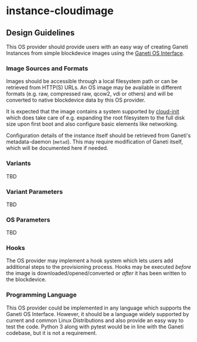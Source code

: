 # instance-cloudimage

## Design Guidelines

This OS provider should provide users with an easy way of creating Ganeti Instances from simple blockdevice images using the [Ganeti OS Interface](https://docs.ganeti.org/docs/ganeti/3.0/html/man-ganeti-os-interface.html).

### Image Sources and Formats

Images should be accessible through a local filesystem path or can be retrieved from HTTP(S) URLs. An OS image may be available in different formats (e.g. raw, compressed raw, qcow2, vdi or others) and will be converted to native blockdevice data by this OS provider. 

It is expected that the image contains a system supported by [cloud-init](https://cloud-init.io/) which does take care of e.g. expanding the root filesystem to the full disk size upon first boot and also configure basic elements like networking.

Configuration details of the instance itself should be retrieved from Ganeti's metadata-daemon (`metad`). This may require modification of Ganeti itself, which will be documented here if needed.

### Variants

TBD

### Variant Parameters

TBD

### OS Parameters

TBD

### Hooks

The OS provider may implement a hook system which lets users add additional steps to the provisioning process. Hooks may be executed _before_ the image is downloaded/opened/converted or _after_ it has been written to the blockdevice. 

### Programming Language

This OS provider could be implemented in any language which supports the Ganeti OS Interface. However, it should be a language widely supported by current and common Linux Distributions and also provide an easy way to test the code. Python 3 along with pytest would be in line with the Ganeti codebase, but it is not a requirement.
